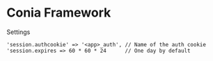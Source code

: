 Conia Framework
===============


Settings 

    'session.authcookie' => '<app>_auth', // Name of the auth cookie
    'session.expires => 60 * 60 * 24      // One day by default
